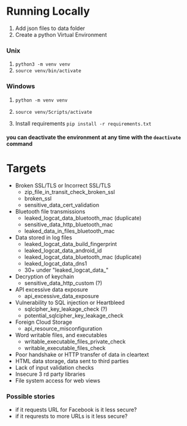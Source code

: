 # Running Locally
1. Add json files to data folder
2. Create a python Virtual Environment
  ### Unix
  1. `python3 -m venv venv`
  2. `source venv/bin/activate`
  ### Windows
  1. `python -m venv venv`
  2. `source venv/Scripts/activate`

3. Install requirements `pip install -r requirements.txt`

#### you can deactivate the environment at any time with the `deactivate` command

# Targets
- Broken SSL/TLS or Incorrect SSL/TLS
	- zip_file_in_transit_check_broken_ssl
	- broken_ssl
	- sensitive_data_cert_validation
- Bluetooth file transmissions
	- leaked_logcat_data_bluetooth_mac (duplicate)
	- sensitive_data_http_bluetooth_mac
	- leaked_data_in_files_bluetooth_mac
- Data stored in log files
	- leaked_logcat_data_build_fingerprint
	- leaked_logcat_data_android_id
	- leaked_logcat_data_bluetooth_mac (duplicate)
	- leaked_logcat_data_dns1
	- 30+ under "leaked_logcat_data_"
- Decryption of keychain
	- sensitive_data_http_custom (?)
- API excessive data exposure
	- api_excessive_data_exposure
- Vulnerability to SQL injection or Heartbleed
	- sqlcipher_key_leakage_check (?)
	- potential_sqlcipher_key_leakage_check
- Foreign Cloud Storage
	- api_resource_misconfiguration
- Word writable files, and executables
	- writable_executable_files_private_check
	- writable_executable_files_check
- Poor handshake or HTTP transfer of data in cleartext
- HTML data storage, data sent to third parties
- Lack of input validation checks
- Insecure 3 rd party libraries
- File system access for web views

### Possible stories
- if it requests URL for Facebook is it less secure?
- if it requrests to more URLs is it less secure?